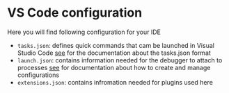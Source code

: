 # VS Code configuration

Here you will find following configuration for your IDE

* `tasks.json`: defines quick commands that cam be launched in Visual Studio Code [see](https://go.microsoft.com/fwlink/?LinkId=733558) for the documentation about the tasks.json format
* `launch.json`: contains information needed for the debugger to attach to  processes [see](https://code.visualstudio.com/Docs/editor/debugging#_launch-configurations) for documentation about how to create and manage configurations
* `extensions.json`: contains infromation needed for plugins used here
